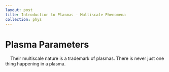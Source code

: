 ```yaml
---
layout: post
title: Introduction to Plasmas - Multiscale Phenomena
collection: phys
---
```

# Plasma Parameters
&nbsp;&nbsp;&nbsp;&nbsp;Their multiscale nature is a trademark of plasmas. There is never just one thing happening in a plasma.  